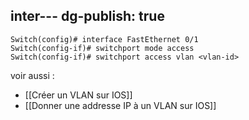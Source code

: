 inter---
dg-publish: true
---

```
Switch(config)# interface FastEthernet 0/1
Switch(config-if)# switchport mode access
Switch(config-if)# switchport access vlan <vlan-id>
```

voir aussi :
- [[Créer un VLAN sur IOS]]
- [[Donner une addresse IP à un VLAN sur IOS]]
